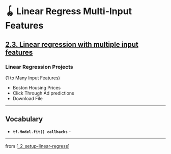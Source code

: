 # 🪀 Linear Regress Multi-Input Features

## [**2.3.** Linear regression with multiple input features](https://livebook.manning.com/book/deep-learning-with-javascript/chapter-2/158)

### Linear Regression Projects

(1 to Many Input Features)

- Boston Housing Prices
- Click Through Ad predictions
- Download File

---

## **Vocabulary**

- **`tf.Model.fit() callbacks`** -

---

from [[_2_setup-linear-regress]]

[//begin]: # "Autogenerated link references for markdown compatibility"
[_2_setup-linear-regress]: ../_2_setup-linear-regress.md "🪀 2 LINEAR REGRESS"
[//end]: # "Autogenerated link references"
